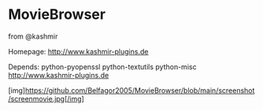 # MovieBrowser

from @kashmir

Homepage: http://www.kashmir-plugins.de

Depends: python-pyopenssl python-textutils python-misc
http://www.kashmir-plugins.de


[img]https://github.com/Belfagor2005/MovieBrowser/blob/main/screenshot/screenmovie.jpg[/img]
